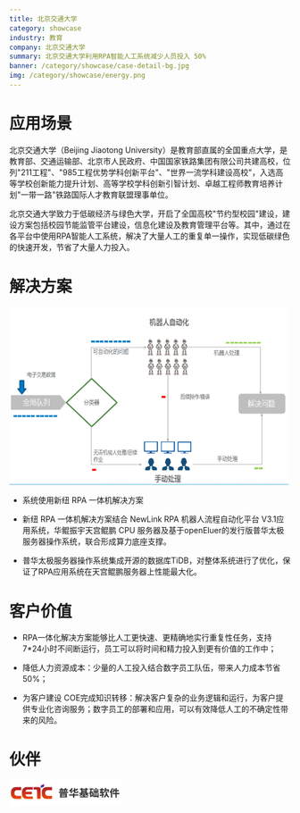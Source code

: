 ```yaml
---
title: 北京交通大学
category: showcase
industry: 教育
company: 北京交通大学
summary: 北京交通大学利用RPA智能人工系统减少人员投入 50%
banner: /category/showcase/case-detail-bg.jpg
img: /category/showcase/energy.png
---
```


# 应用场景

北京交通大学（Beijing Jiaotong
University）是教育部直属的全国重点大学，是教育部、交通运输部、北京市人民政府、中国国家铁路集团有限公司共建高校，位列"211工程"、"985工程优势学科创新平台"、"世界一流学科建设高校"，入选高等学校创新能力提升计划、高等学校学科创新引智计划、卓越工程师教育培养计划"一带一路"铁路国际人才教育联盟理事单位。

北京交通大学致力于低碳经济与绿色大学，开启了全国高校"节约型校园"建设，建设方案包括校园节能监管平台建设，信息化建设及教育管理平台等。其中，通过在各平台中使用RPA智能人工系统，解决了大量人工的重复单一操作，实现低碳绿色的快速开发，节省了大量人力投入。

# 解决方案


<img src="./media/image1.png" width="500" >

-   系统使用新纽 RPA 一体机解决方案

-   新纽 RPA 一体机解决方案结合 NewLink RPA 机器人流程自动化平台 V3.1应用系统，华鲲振宇天宫鲲鹏 CPU 服务器及基于openEluer的发行版普华太极服务器操作系统，联合形成算力底座支撑。

-   普华太极服务器操作系统集成开源的数据库TiDB，对整体系统进行了优化，保证了RPA应用系统在天宫鲲鹏服务器上性能最大化。



# 客户价值

-   RPA一体化解决方案能够比人工更快速、更精确地实行重复性任务，支持7\*24小时不间断运行，员工可以将时间和精力投入到更有价值的工作中；

-   降低人力资源成本：少量的人工投入结合数字员工队伍，带来人力成本节省50%；

-   为客户建设 COE完成知识转移：解决客户复杂的业务逻辑和运行，为客户提供专业化咨询服务；数字员工的部署和应用，可以有效降低人工的不确定性带来的风险。

# 伙伴

<img src="./media/image2.png" width="200" >
